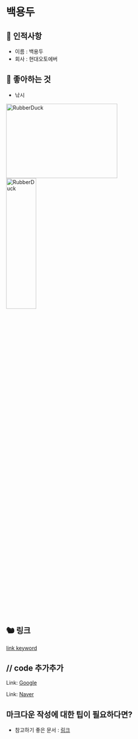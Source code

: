 # 백용두

## 🥸 인적사항

- 이름 : 백용두
- 회사 : 현대오토에버  

## 🥕 좋아하는 것

- 낚시

<img src="https://th.bing.com/th/id/OIP.82uvI4DtsFEYOgCn2Xc24gHaEK?rs=1&pid=ImgDetMain" width="300px" height="200px" title="px(픽셀) 크기 설정" alt="RubberDuck"></img><br/>
<img src="https://i.ytimg.com/vi/naBwWSnu7RA/maxresdefault.jpg" width="40%" height="30%" title="px(픽셀) 크기 설정" alt="RubberDuck"></img>

## 🐿 링크

[link keyword][id]

[id]: URL "Optional Title here"

// code
추가추가
----
Link: [Google][googlelink]

[googlelink]: https://google.com "Go google"

Link: [Naver][naverlink]

[naverlink]: https://www.naver.com "Go naver"

 

## 마크다운 작성에 대한 팁이 필요하다면?

- 참고하기 좋은 문서 : [링크](https://gist.github.com/ihoneymon/652be052a0727ad59601)

